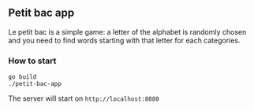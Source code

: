 ## Petit bac app

Le petit bac is a simple game: a letter of the alphabet is randomly chosen and you need to find words starting with that letter for each categories.

### How to start
```
go build
./petit-bac-app
```

The server will start on `http://localhost:8080`
